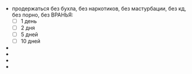 - продержаться без бухла, без наркотиков, без мастурбации, без кд, без порно, без ВРАНЬЯ:
  * [ ] 1 день
  * [ ] 2 дня
  * [ ] 5 дней
  * [ ] 10 дней
-
-
-
-